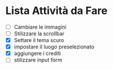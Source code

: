 # Lista Attività da Fare

- [ ] Cambiare le immagini
- [ ] Stilizzare la scrollbar
- [x] Settare il tema scuro
- [x] impostare il luogo preselezionato
- [x] aggiungere i crediti
- [ ] stilizzare input form